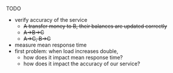 TODO
- verify accuracy of the service
  - ~~A transfer money to B, their balances are updated correctly~~
  - ~~A->B->C~~
  - ~~A->C, B->C~~
- measure mean response time
- first problem: when load increases double, 
  - how does it impact mean response time?
  - how does it impact the accuracy of our service?